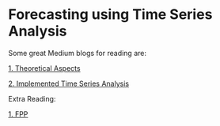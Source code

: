 # Forecasting using Time Series Analysis

Some great Medium blogs for reading are: 

[1. Theoretical Aspects](https://medium.com/@varun030403/time-series-forecasting-theoretical-aspects-part-1-9adf7b1e0ce3)

[2. Implemented Time Series Analysis](https://medium.com/coders-mojo/implemented-time-series-analysis-and-forecasting-projects-3adea88b7fe8)


Extra Reading:

[1. FPP](https://otexts.com/fpp2/)
